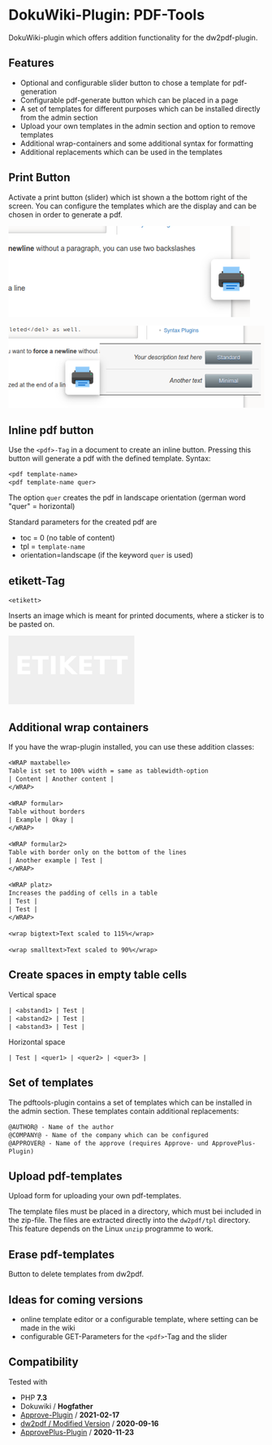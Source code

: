 # DokuWiki-Plugin: PDF-Tools

DokuWiki-plugin which offers addition functionality for the dw2pdf-plugin.

## Features

* Optional and configurable slider button to chose a template for pdf-generation
* Configurable pdf-generate button which can be placed in a page
* A set of templates for different purposes which can be installed directly from the admin section
* Upload your own templates in the admin section and option to remove templates
* Additional wrap-containers and some additional syntax for formatting
* Additional replacements which can be used in the templates


## Print Button

Activate a print button (slider) which ist shown a the bottom right of the screen. You can configure the templates which are the display and can be chosen in order to generate a pdf.

![](img/screenshot2.png)

![](img/screenshot1.png)


## Inline pdf button

Use the ```<pdf>-Tag``` in a document to create an inline button. Pressing this button will generate a pdf with the defined template. Syntax:

    <pdf template-name>
    <pdf template-name quer>

The option ```quer``` creates the pdf in landscape orientation (german word "quer" = horizontal)

Standard parameters for the created pdf are
* toc = 0 (no table of content)
* tpl = ```template-name```
* orientation=landscape (if the keyword ```quer``` is used)


## etikett-Tag

    <etikett>

Inserts an image which is meant for printed documents, where a sticker is to be pasted on.

![](img/etikett.png)


## Additional wrap containers

If you have the wrap-plugin installed, you can use these addition classes:

    <WRAP maxtabelle>
    Table ist set to 100% width = same as tablewidth-option
    | Content | Another content |
    </WRAP>
    
    <WRAP formular>
    Table without borders
    | Example | Okay |
    </WRAP>

    <WRAP formular2>
    Table with border only on the bottom of the lines
    | Another example | Test |
    </WRAP>

    <WRAP platz>
    Increases the padding of cells in a table
    | Test |
    | Test |
    </WRAP>

    <wrap bigtext>Text scaled to 115%</wrap>

    <wrap smalltext>Text scaled to 90%</wrap>

## Create spaces in empty table cells

Vertical space

    | <abstand1> | Test |
    | <abstand2> | Test |
    | <abstand3> | Test |

Horizontal space

    | Test | <quer1> | <quer2> | <quer3> |


## Set of templates

The pdftools-plugin contains a set of templates which can be installed in the admin section. These templates contain additional replacements:
  
    @AUTHOR@ - Name of the author
    @COMPANY@ - Name of the company which can be configured
    @APPROVER@ - Name of the approve (requires Approve- und ApprovePlus-Plugin)

## Upload pdf-templates

Upload form for uploading your own pdf-templates.

The template files must be placed in a directory, which must bei included in the zip-file. The files are extracted directly into the ```dw2pdf/tpl``` directory. This feature depends on the Linux ```unzip``` programme to work.

## Erase pdf-templates

Button to delete templates from dw2pdf.

## Ideas for coming versions
* online template editor or a configurable template, where setting can be made in the wiki
* configurable GET-Parameters for the ```<pdf>```-Tag and the slider

## Compatibility

Tested with
* PHP **7.3**
* Dokuwiki / **Hogfather**
* [Approve-Plugin](https://www.dokuwiki.org/plugin:approve) / **2021-02-17**
* [dw2pdf / Modified Version](https://github.com/practical-solutions/dokuwiki-plugin-dw2pdf) / **2020-09-16**
* [ApprovePlus-Plugin](https://github.com/practical-solutions/dokuwiki-plugin-approveplus) / **2020-11-23**
